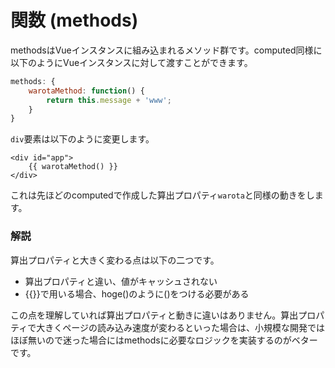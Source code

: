 # 関数 \(methods\)

methodsはVueインスタンスに組み込まれるメソッド群です。computed同様に以下のようにVueインスタンスに対して渡すことができます。

```javascript
methods: {
    warotaMethod: function() {
        return this.message + 'www';
    }
}
```

`div`要素は以下のように変更します。

```markup
<div id="app">
    {{ warotaMethod() }}
</div>
```

これは先ほどのcomputedで作成した算出プロパティ`warota`と同様の動きをします。

### 解説

算出プロパティと大きく変わる点は以下の二つです。

* 算出プロパティと違い、値がキャッシュされない
* {{}}で用いる場合、hoge\(\)のように\(\)をつける必要がある

この点を理解していれば算出プロパティと動きに違いはありません。算出プロパティで大きくページの読み込み速度が変わるといった場合は、小規模な開発ではほぼ無いので迷った場合にはmethodsに必要なロジックを実装するのがベターです。

